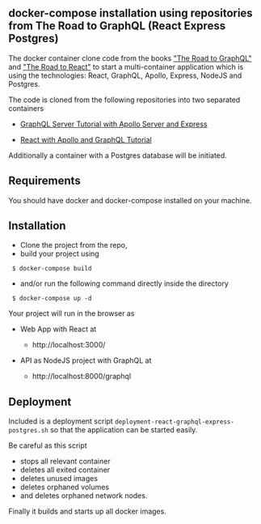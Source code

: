 ## docker-compose installation using repositories from The Road to GraphQL (React Express Postgres)

The docker container clone code from the books ["The Road to GraphQL"](https://roadtographql.com/) and ["The Road to React"](https://roadtoreact.com/) to start a multi-container application which is using the technologies: React, GraphQL, Apollo, Express, NodeJS and Postgres.

The code is cloned from the following repositories into two separated containers

* [GraphQL Server Tutorial with Apollo Server and Express](https://github.com/the-road-to-graphql/fullstack-apollo-express-postgresql-boilerplate)

* [React with Apollo and GraphQL Tutorial](https://github.com/the-road-to-graphql/react-graphql-github-apollo)

Additionally a container with a Postgres database will be initiated.

## Requirements 

You should have docker and docker-compose installed on your machine.

## Installation 

* Clone the project from the repo, 
* build your project using

``` 
 $ docker-compose build
 ```
* and/or run the following command directly inside the directory

``` 
 $ docker-compose up -d
 ```
 Your project will run in the browser as

* Web App with React at 
  + http://localhost:3000/

* API as NodeJS project with GraphQL at 
  + http://localhost:8000/graphql


 ## Deployment

Included is a deployment script `deployment-react-graphql-express-postgres.sh` so that the application can be started easily. 

Be careful as this script 

* stops all relevant container
* deletes all exited container
* deletes unused images
* deletes orphaned volumes
* and deletes orphaned network nodes.

Finally it builds and starts up all docker images.
 